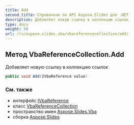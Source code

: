 ```yaml
---
title: Add
second_title: Справочник по API Aspose.Slides для .NET
description: Добавляет новую ссылку в коллекцию ссылок
type: docs
weight: 50
url: /ru/aspose.slides.vba/vbareferencecollection/add/
---
```


## Метод VbaReferenceCollection.Add

Добавляет новую ссылку в коллекцию ссылок

```csharp
public void Add(IVbaReference value)
```

### См. также

* интерфейс [IVbaReference](../../ivbareference)
* класс [VbaReferenceCollection](../../vbareferencecollection)
* пространство имен [Aspose.Slides.Vba](../../vbareferencecollection)
* сборка [Aspose.Slides](../../../)

<!-- DO NOT EDIT: сгенерировано xmldocmd для Aspose.Slides.dll -->